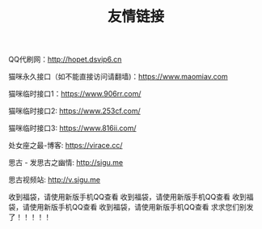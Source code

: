 ﻿---
title: "友情链接"
data: 2019-01-26
categories: R
---

QQ代刷网：<http://hopet.dsvip6.cn>

猫咪永久接口（如不能直接访问请翻墙)：<https://www.maomiav.com>

猫咪临时接口1：<https://www.906rr.com/>

猫咪临时接口2: <https://www.253cf.com/>

猫咪临时接口3: <https://www.816ii.com/>

处女座之最-博客: <https://virace.cc/>

思古 - 发思古之幽情: <http://sigu.me>

思古视频站: <http://v.sigu.me>


收到福袋，请使用新版手机QQ查看 
收到福袋，请使用新版手机QQ查看
收到福袋，请使用新版手机QQ查看
收到福袋，请使用新版手机QQ查看
求求您们别发了！！！！！

